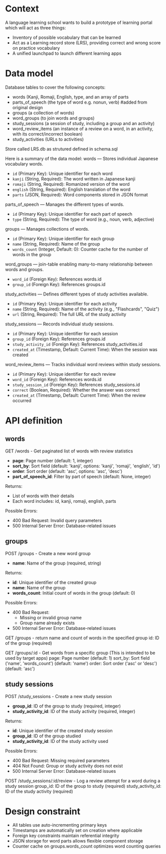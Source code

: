 # Context

A language learning school wants to build a prototype of learning portal which will act as three things:
- Inventory of possible vocabulary that can be learned
- Act as a  Learning record store (LRS), providing correct and wrong score on practice vocabulary
- A unified launchpad to launch different learning apps


# Data model

Database tables to cover the following concepts:
- words (Kanji, Romaji, English, type, and an array of parts
- parts_of_speech (the type of word e.g. nonun, verb) #added from original design
- groups (a collection of words)
- word_groups (to join words and groups) 
- study_sessions (a session of study, including a group and an activity)
- word_review_items (an instance of a review on a word, in an activity, with its correct/incorrect boolean)
- study_activities (URLs to activities)

Store called LRS.db as strutured defined in schema.sql

Here is a summary of the data model:
words — Stores individual Japanese vocabulary words.
- `id` (Primary Key): Unique identifier for each word
- `kanji` (String, Required): The word written in Japanese kanji
- `romaji` (String, Required): Romanized version of the word
- `english` (String, Required): English translation of the word
- `parts` (JSON, Required): Word components stored in JSON format

parts_of_speech — Manages the different types of words.
- `id` (Primary Key): Unique identifier for each part of speech
- `type` (String, Required): The type of word (e.g., noun, verb, adjective)

groups — Manages collections of words.
- `id` (Primary Key): Unique identifier for each group
- `name` (String, Required): Name of the group
- `words_count` (Integer, Default: 0): Counter cache for the number of words in the group

word_groups — join-table enabling many-to-many relationship between words and groups.
- `word_id` (Foreign Key): References words.id
- `group_id` (Foreign Key): References groups.id

study_activities — Defines different types of study activities available.
- `id` (Primary Key): Unique identifier for each activity
- `name` (String, Required): Name of the activity (e.g., "Flashcards", "Quiz")
- `url` (String, Required): The full URL of the study activity

study_sessions — Records individual study sessions.
- `id` (Primary Key): Unique identifier for each session
- `group_id` (Foreign Key): References groups.id
- `study_activity_id` (Foreign Key): References study_activities.id
- `created_at` (Timestamp, Default: Current Time): When the session was created

word_review_items — Tracks individual word reviews within study sessions.
- `id` (Primary Key): Unique identifier for each review
- `word_id` (Foreign Key): References words.id
- `study_session_id` (Foreign Key): References study_sessions.id
- `correct` (Boolean, Required): Whether the answer was correct
- `created_at` (Timestamp, Default: Current Time): When the review occurred


# API definition

## words

GET /words - Get paginated list of words with review statistics
- **page**: Page number (default: 1, integer)
- **sort_by**: Sort field (default: 'kanji', options: 'kanji', 'romaji', 'english', 'id')
- **order**: Sort order (default: 'asc', options: 'asc', 'desc')
- **part_of_speech_id**: Filter by part of speech (default: None, integer)

Returns:
- List of words with their details
- Each word includes: id, kanji, romaji, english, parts

Possible Errors:
- 400 Bad Request: Invalid query parameters
- 500 Internal Server Error: Database-related issues


## groups

POST /groups - Create a new word group
- **name**: Name of the group (required, string)

Returns:
- **id**: Unique identifier of the created group
- **name**: Name of the group
- **words_count**: Initial count of words in the group (default: 0)

Possible Errors:
- 400 Bad Request: 
  - Missing or invalid group name
  - Group name already exists
- 500 Internal Server Error: Database-related issues


GET /groups - return name and count of words in the specified group
id: ID of the group (required)


GET /groups/:id - Get words from a specific group (This is intended to be used by target apps)
page: Page number (default: 1)
sort_by: Sort field ('name', 'words_count') (default: 'name')
order: Sort order ('asc' or 'desc') (default: 'asc')

## study sessions

POST /study_sessions - Create a new study session
- **group_id**: ID of the group to study (required, integer)
- **study_activity_id**: ID of the study activity (required, integer)

Returns:
- **id**: Unique identifier of the created study session
- **group_id**: ID of the group studied
- **study_activity_id**: ID of the study activity used

Possible Errors:
- 400 Bad Request: Missing required parameters
- 404 Not Found: Group or study activity does not exist
- 500 Internal Server Error: Database-related issues


POST /study_sessions/:id/review - Log a review attempt for a word during a study session
group_id: ID of the group to study (required)
study_activity_id: ID of the study activity (required)


# Design constraint
- All tables use auto-incrementing primary keys
- Timestamps are automatically set on creation where applicable
- Foreign key constraints maintain referential integrity
- JSON storage for word parts allows flexible component storage
- Counter cache on groups.words_count optimizes word counting queries
